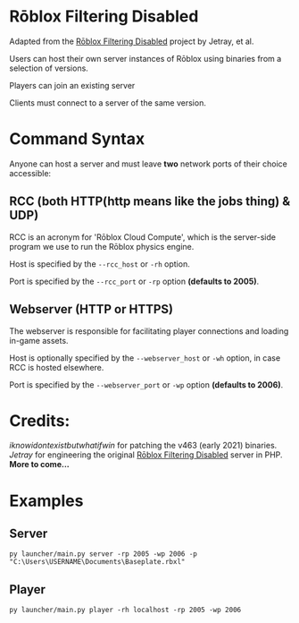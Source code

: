 # Rōblox Filtering Disabled

Adapted from the [Rōblox Filtering Disabled](https://jetray.itch.io/roblox-filtering-disabled) project by Jetray, et al.

Users can host their own server instances of Rōblox using binaries from a selection of versions.

Players can join an existing server

Clients must connect to a server of the same version.

# Command Syntax

Anyone can host a server and must leave **two** network ports of their choice accessible:

## RCC (both HTTP(http means like the jobs thing) & UDP)

RCC is an acronym for 'Rōblox Cloud Compute', which is the server-side program we use to run the Rōblox physics engine.

Host is specified by the `--rcc_host` or `-rh` option.

Port is specified by the `--rcc_port` or `-rp` option **(defaults to 2005)**.

## Webserver (HTTP or HTTPS)

The webserver is responsible for facilitating player connections and loading in-game assets.

Host is optionally specified by the `--webserver_host` or `-wh` option, in case RCC is hosted elsewhere.

Port is specified by the `--webserver_port` or `-wp` option **(defaults to 2006)**.

# Credits:

_iknowidontexistbutwhatifwin_ for patching the v463 (early 2021) binaries.
_Jetray_ for engineering the original [Rōblox Filtering Disabled](https://jetray.itch.io/roblox-filtering-disabled) server in PHP.
**More to come...**

# Examples

## Server

```shell
py launcher/main.py server -rp 2005 -wp 2006 -p "C:\Users\USERNAME\Documents\Baseplate.rbxl"
```

## Player

```shell
py launcher/main.py player -rh localhost -rp 2005 -wp 2006
```
